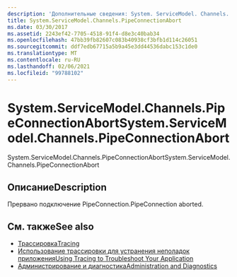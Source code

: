 ```yaml
---
description: 'Дополнительные сведения: System. ServiceModel. Channels. Пипеконнектионаборт'
title: System.ServiceModel.Channels.PipeConnectionAbort
ms.date: 03/30/2017
ms.assetid: 2243ef42-7705-4518-91f4-d8e3c40bab34
ms.openlocfilehash: 47bb39fb82607c083b40938cf3bfb1d114c26051
ms.sourcegitcommit: ddf7edb67715a5b9a45e3dd44536dabc153c1de0
ms.translationtype: MT
ms.contentlocale: ru-RU
ms.lasthandoff: 02/06/2021
ms.locfileid: "99788102"
---
```

# <a name="systemservicemodelchannelspipeconnectionabort"></a><span data-ttu-id="45cf2-103">System.ServiceModel.Channels.PipeConnectionAbort</span><span class="sxs-lookup"><span data-stu-id="45cf2-103">System.ServiceModel.Channels.PipeConnectionAbort</span></span>

<span data-ttu-id="45cf2-104">System.ServiceModel.Channels.PipeConnectionAbort</span><span class="sxs-lookup"><span data-stu-id="45cf2-104">System.ServiceModel.Channels.PipeConnectionAbort</span></span>  
  
## <a name="description"></a><span data-ttu-id="45cf2-105">Описание</span><span class="sxs-lookup"><span data-stu-id="45cf2-105">Description</span></span>  

 <span data-ttu-id="45cf2-106">Прервано подключение PipeConnection.</span><span class="sxs-lookup"><span data-stu-id="45cf2-106">PipeConnection aborted.</span></span>  
  
## <a name="see-also"></a><span data-ttu-id="45cf2-107">См. также</span><span class="sxs-lookup"><span data-stu-id="45cf2-107">See also</span></span>

- [<span data-ttu-id="45cf2-108">Трассировка</span><span class="sxs-lookup"><span data-stu-id="45cf2-108">Tracing</span></span>](index.md)
- [<span data-ttu-id="45cf2-109">Использование трассировки для устранения неполадок приложения</span><span class="sxs-lookup"><span data-stu-id="45cf2-109">Using Tracing to Troubleshoot Your Application</span></span>](using-tracing-to-troubleshoot-your-application.md)
- [<span data-ttu-id="45cf2-110">Администрирование и диагностика</span><span class="sxs-lookup"><span data-stu-id="45cf2-110">Administration and Diagnostics</span></span>](../index.md)
